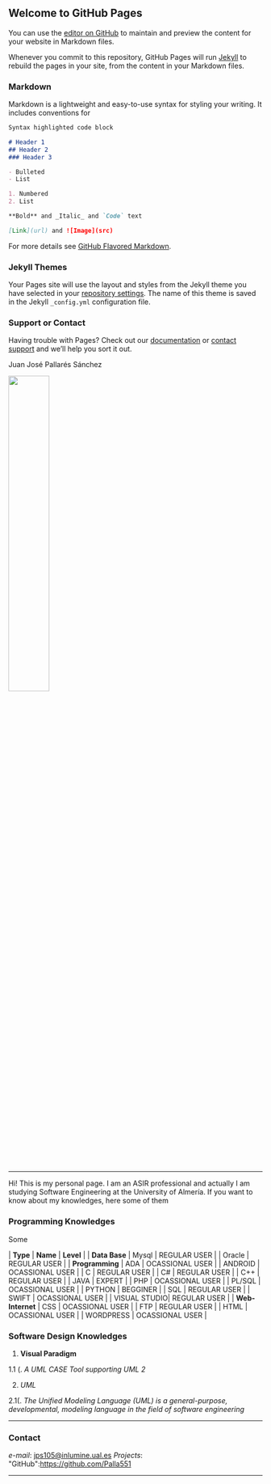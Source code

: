 ## Welcome to GitHub Pages

You can use the [editor on GitHub](https://github.com/Palla551/palla551.github.io/edit/master/index.md) to maintain and preview the content for your website in Markdown files.

Whenever you commit to this repository, GitHub Pages will run [Jekyll](https://jekyllrb.com/) to rebuild the pages in your site, from the content in your Markdown files.

### Markdown

Markdown is a lightweight and easy-to-use syntax for styling your writing. It includes conventions for

```markdown
Syntax highlighted code block

# Header 1
## Header 2
### Header 3

- Bulleted
- List

1. Numbered
2. List

**Bold** and _Italic_ and `Code` text

[Link](url) and ![Image](src)
```

For more details see [GitHub Flavored Markdown](https://guides.github.com/features/mastering-markdown/).

### Jekyll Themes

Your Pages site will use the layout and styles from the Jekyll theme you have selected in your [repository settings](https://github.com/Palla551/palla551.github.io/settings). The name of this theme is saved in the Jekyll `_config.yml` configuration file.

### Support or Contact

Having trouble with Pages? Check out our [documentation](https://help.github.com/categories/github-pages-basics/) or [contact support](https://github.com/contact) and we’ll help you sort it out.

Juan José Pallarés Sánchez

<img src="https://avatars2.githubusercontent.com/u/36822400?s=460&u=4a18f47a483be04e8b734c962631f51229893840&v=4" width="40%">


----

Hi! This is my personal page. I am an ASIR professional and actually I am studying Software Engineering at the University of Almería.
If you want to know about my knowledges, here some of them

### Programming Knowledges

Some

| **Type**                |  **Name**    | **Level**                |
| **Data Base**           | Mysql        | REGULAR USER             |
                          | Oracle       | REGULAR USER             |
| **Programming**         | ADA          | OCASSIONAL USER          |
                          | ANDROID      | OCASSIONAL USER          |
                          | C            | REGULAR USER             |
                          | C#           | REGULAR USER             |
                          | C++          | REGULAR USER             |
                          | JAVA         | EXPERT                   |
                          | PHP          | OCASSIONAL USER          |
                          | PL/SQL       | OCASSIONAL USER          |
                          | PYTHON       | BEGGINER                 |
                          | SQL          | REGULAR USER             |
                          | SWIFT        | OCASSIONAL USER          |
                          | VISUAL STUDIO| REGULAR USER             |
| **Web-Internet**        | CSS          | OCASSIONAL USER          |
                          | FTP          | REGULAR USER             |
                          | HTML         | OCASSIONAL USER          |
                          | WORDPRESS    | OCASSIONAL USER          |
                          
### Software Design Knowledges

1. **Visual Paradigm**

1.1 (. _A UML CASE Tool supporting UML 2_

2. *UML*

2.1(. _The Unified Modeling Language (UML) is a general-purpose, developmental, modeling language in the field of software engineering_

----

### Contact

*e-mail*: jps105@inlumine.ual.es
*Projects*: "GitHub":https://github.com/Palla551 

----
